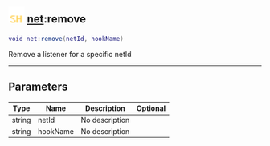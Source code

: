 ## <img src="../../.gitbook/assets/shared.png" width="32" height="32" /> [net](../net/README.md):remove

```lua
void net:remove(netId, hookName)
```

Remove a listener for a specific netId

------
## Parameters

| Type   | Name | Description | Optional |
| ------ | ---- | ----------- | -------: |
| string | netId | No description |  |
| string | hookName | No description |  |

